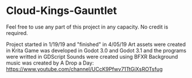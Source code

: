 # Cloud-Kings-Gauntlet
Feel free to use any part of this project in any capacity. No credit is required.

Project started in 1/19/19 and "finished" in 4/05/19
Art assets were created in Krita
Game was developed in Godot 3.0 and Godot 3.1 and the programs were writted in GDScript
Sounds were created using BFXR
Background music was created by A Drop a Day: https://www.youtube.com/channel/UCcK9Pfwv71TtGiXsROTsfug
